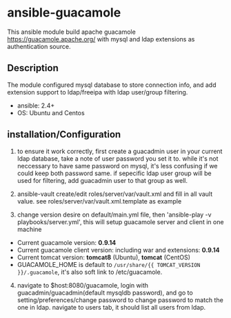 # ansible-guacamole

This ansible module build apache guacamole https://guacamole.apache.org/ with mysql and ldap extensions as authentication source.

## Description

The module configured mysql database to store connection info, and add extension support to ldap/freeipa with ldap user/group filtering.  
  * ansible: 2.4+
  * OS: Ubuntu and Centos

## installation/Configuration
1. to ensure it work correctly, first create a guacadmin user in your current ldap database, take a note of user password you set it to. while it's not neccessary to have same password on mysql, it's less confusing if we could keep both password same. if sepecific ldap user group will be used for filtering, add guacadmin user to that group as well.

2.  ansible-vault create/edit roles/server/var/vault.xml and fill in all vault value. see roles/server/var/vault.xml.template as example

3. change version desire on default/main.yml file, then 'ansible-play -v playbooks/server.yml',  this will setup guacamole server and client in one machine

  * Current guacamole version: **0.9.14**  
  * Current guacamole client version: including war  and extensions: **0.9.14**  
  * Current tomcat version: **tomcat8** (Ubuntu), **tomcat** (CentOS)  
  * GUACAMOLE_HOME is default to `/usr/share/{{ TOMCAT_VERSION }}/.guacamole`, it's also soft link to /etc/guacamole.  
  

4.  navigate to $host:8080/guacamole, login with guacadmin/guacadmin(default mysqldb password), and go to setting/preferences/change password to change password to match the one in ldap.
navigate to users tab, it should list all users from ldap.








